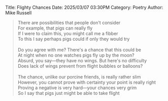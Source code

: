 Title: Flighty Chances
Date: 2025/03/07 03:30PM
Category: Poetry
Author: Mike Russell

> There are possibilities that people don't consider<br>
> For example, that pigs can really fly<br>
> If I were to claim this, you might call me a fibber<br>
> To this I say perhaps pigs could if only they would try<br>
> <br>
> Do you agree with me? There's a chance that this could be<br>
> At night when no one watches pigs fly up by the moon?<br>
> Absurd, you say—they have no wings. But here's no difficulty<br>
> Does lack of wings prevent from flight bubbles or balloons?<br>
> <br>
> The chance, unlike our porcine friends, is really rather slim<br>
> However, you cannot prove with certainty your point is really right<br>
> Proving a negative is very hard—your chances very grim<br>
> So I say that pigs just might be able to take flight
